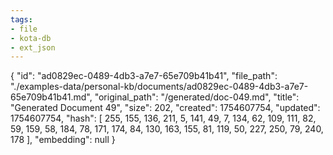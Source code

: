 ```yaml
---
tags:
- file
- kota-db
- ext_json
---
```

{
  "id": "ad0829ec-0489-4db3-a7e7-65e709b41b41",
  "file_path": "./examples-data/personal-kb/documents/ad0829ec-0489-4db3-a7e7-65e709b41b41.md",
  "original_path": "/generated/doc-049.md",
  "title": "Generated Document 49",
  "size": 202,
  "created": 1754607754,
  "updated": 1754607754,
  "hash": [
    255,
    155,
    136,
    211,
    5,
    141,
    49,
    7,
    134,
    62,
    109,
    111,
    82,
    59,
    159,
    58,
    184,
    78,
    171,
    174,
    84,
    130,
    163,
    155,
    81,
    119,
    50,
    227,
    250,
    79,
    240,
    178
  ],
  "embedding": null
}